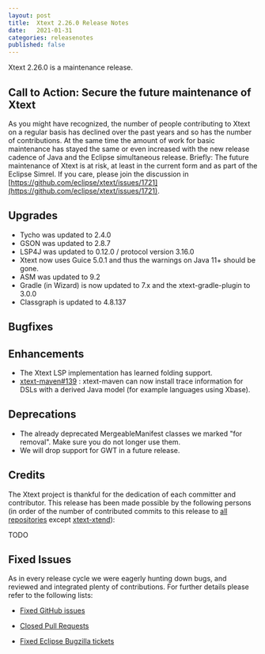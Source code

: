 ```yaml
---
layout: post
title:  Xtext 2.26.0 Release Notes
date:   2021-01-31
categories: releasenotes
published: false
---
```


Xtext 2.26.0 is a maintenance release.

## Call to Action: Secure the future maintenance of Xtext

As you might have recognized, the number of people contributing to Xtext on a regular basis has declined over the past years and so has the number of contributions. At the same time the amount of work for basic maintenance has stayed the same or even increased with the new release cadence of Java and the Eclipse simultaneous release. Briefly: The future maintenance of Xtext is at risk, at least in the current form and as part of the Eclipse Simrel. If you care, please join the discussion in [https://github.com/eclipse/xtext/issues/1721](https://github.com/eclipse/xtext/issues/1721).

## Upgrades

* Tycho was updated to 2.4.0
* GSON was updated to 2.8.7
* LSP4J was updated to 0.12.0 / protocol version 3.16.0
* Xtext now uses Guice 5.0.1 and thus the warnings on Java 11+ should be gone.
* ASM was updated to 9.2
* Gradle (in Wizard) is now updated to 7.x and the xtext-gradle-plugin to 3.0.0
* Classgraph is updated to 4.8.137

## Bugfixes


## Enhancements

- The Xtext LSP implementation has learned folding support.
- [xtext-maven#139](https://github.com/eclipse/xtext-maven/issues/139) : xtext-maven can now install trace information for DSLs with a derived Java model (for example languages using Xbase).

## Deprecations

- The already deprecated MergeableManifest classes we marked "for removal". Make sure you do not longer use them.
- We will drop support for GWT in a future release.

## Credits

The Xtext project is thankful for the dedication of each committer and contributor. This release has been made possible by the following persons (in order of the number of contributed commits to this release to [all repositories](https://github.com/eclipse/xtext#repositories) except [xtext-xtend](https://github.com/eclipse/xtext-xtend)):

TODO

## Fixed Issues

As in every release cycle we were eagerly hunting down bugs, and reviewed and integrated plenty of contributions. For further details please refer to the following lists:

* [Fixed GitHub issues](https://github.com/search?utf8=%E2%9C%93&q=is%3Aissue+milestone%3ARelease_2.26+is%3Aclosed+repo%3Aeclipse%2Fxtext+repo%3Aeclipse%2Fxtext-core+repo%3Aeclipse%2Fxtext-lib+repo%3Aeclipse%2Fxtext-extras+repo%3Aeclipse%2Fxtext-eclipse+repo%3Aeclipse%2Fxtext-idea+repo%3Aeclipse%2Fxtext-web+repo%3Aeclipse%2Fxtext-maven+repo%3Aeclipse%2Fxtext-xtend&type=Issues&ref=searchresults)

* [Closed Pull Requests](https://github.com/search?utf8=%E2%9C%93&q=is%3Apr+milestone%3ARelease_2.26+is%3Aclosed+repo%3Aeclipse%2Fxtext+repo%3Aeclipse%2Fxtext-core+repo%3Aeclipse%2Fxtext-lib+repo%3Aeclipse%2Fxtext-extras+repo%3Aeclipse%2Fxtext-eclipse+repo%3Aeclipse%2Fxtext-idea+repo%3Aeclipse%2Fxtext-web+repo%3Aeclipse%2Fxtext-maven+repo%3Aeclipse%2Fxtext-xtend&type=Issues&ref=searchresults)

* [Fixed Eclipse Bugzilla tickets](https://bugs.eclipse.org/bugs/buglist.cgi?bug_status=RESOLVED&bug_status=VERIFIED&bug_status=CLOSED&classification=Modeling&classification=Tools&columnlist=product%2Ccomponent%2Cassigned_to%2Cbug_status%2Cresolution%2Cshort_desc%2Cchangeddate%2Ckeywords&f0=OP&f1=OP&f3=CP&f4=CP&known_name=Xtext%202.26&list_id=16618269&product=TMF&product=Xtend&query_based_on=Xtext%202.26&query_format=advanced&status_whiteboard=v2.26&status_whiteboard_type=allwordssubstr)
